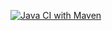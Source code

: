 [![Java CI with Maven](https://github.com/krisha7desai/lab12/actions/workflows/maven.yml/badge.svg)](https://github.com/krisha7desai/lab12/actions/workflows/maven.yml)
